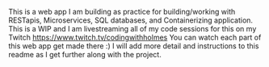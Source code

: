 This is a web app I am building as practice for building/working with RESTapis, Microservices, SQL databases, and Containerizing application. 
This is a WIP and I am livestreaming all of my code sessions for this on my Twitch https://www.twitch.tv/codingwithholmes
You can watch each part of this web app get made there :)
I will add more detail and instructions to this readme as I get further along with the project. 
